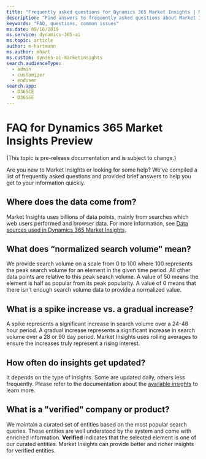 ```yaml
---
title: "Frequently asked questions for Dynamics 365 Market Insights | Microsoft Docs"
description: "Find answers to frequently asked questions about Market Insights."
keywords: "FAQ, questions, common issues"
ms.date: 09/16/2019
ms.service: dynamics-365-ai
ms.topic: article
author: m-hartmann
ms.author: mhart
ms.custom: dyn365-ai-marketinsights
search.audienceType: 
  - admin
  - customizer
  - enduser
search.app: 
  - D365CE
  - D365SE
---
```


# FAQ for Dynamics 365 Market Insights Preview

(This topic is pre-release documentation and is subject to change.)

Are you new to Market Insights or looking for some help? We've compiled a list of frequently asked questions and provided brief answers to help you get to your information quickly.  

## Where does the data come from?

Market Insights uses billions of data points, mainly from searches which web users performed and browser data. For more information, see [Data sources used in Dynamics 365 Market Insights](about-data.md).

## What does “normalized search volume" mean?

We provide search volume on a scale from 0 to 100 where 100 represents the peak search volume for an element in the given time period. All other data points are relative to this peak search volume. A value of 50 means the element is half as popular from its peak popularity. A value of 0 means that there isn't enough search volume data to provide a normalized value.

## What is a spike increase vs. a gradual increase?

A spike represents a significant increase in search volume over a 24-48 hour period. A gradual increase represents a significant increase in search volume over a 28 or 90 day period. Market Insights uses rolling averages to ensure the increases truly represent a rising interest.

## How often do insights get updated?

It depends on the type of insights. Some are updated daily, others less frequently. Please refer to the documentation about the [available insights](available-insights.md) to learn more.

## What is a "verified" company or product?

We maintain a curated set of entities based on the most popular search queries. These entities are well understood by the system and come with enriched information. **Verified** indicates that the selected element is one of our curated entities. Market Insights can provide better and richer insights for verified entities.
